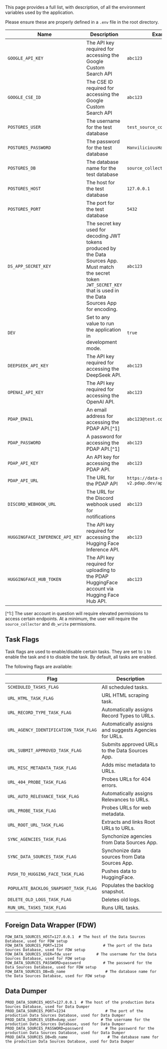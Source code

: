 This page provides a full list, with description, of all the environment variables used by the application.

Please ensure these are properly defined in a `.env` file in the root directory.

| Name                            | Description                                                                                                                                                                   | Example                                                                                      |
|---------------------------------|-------------------------------------------------------------------------------------------------------------------------------------------------------------------------------|----------------------------------------------------------------------------------------------|
| `GOOGLE_API_KEY`                | The API key required for accessing the Google Custom Search API                                                                                                               | `abc123`                                                                                     |
| `GOOGLE_CSE_ID`                 | The CSE ID required for accessing the Google Custom Search API                                                                                                                | `abc123`                                                                                     |
| `POSTGRES_USER`                 | The username for the test database                                                                                                                                            | `test_source_collector_user`                                                                 |
| `POSTGRES_PASSWORD`             | The password for the test database                                                                                                                                            | `HanviliciousHamiltonHilltops`                                                               |
| `POSTGRES_DB`                   | The database name for the test database                                                                                                                                       | `source_collector_test_db`                                                                   |
| `POSTGRES_HOST`                 | The host for the test database                                                                                                                                                | `127.0.0.1`                                                                                  |
| `POSTGRES_PORT`                 | The port for the test database                                                                                                                                                | `5432`                                                                                       |
| `DS_APP_SECRET_KEY`             | The secret key used for decoding JWT tokens produced by the Data Sources App. Must match the secret token `JWT_SECRET_KEY` that is used in the Data Sources App for encoding. | `abc123`                                                                                     |
| `DEV`                           | Set to any value to run the application in development mode.                                                                                                                  | `true`                                                                                       |
| `DEEPSEEK_API_KEY`              | The API key required for accessing the DeepSeek API.                                                                                                                          | `abc123`                                                                                     |
| `OPENAI_API_KEY`                | The API key required for accessing the OpenAI API.                                                                                                                            | `abc123`                                                                                     |
| `PDAP_EMAIL`                    | An email address for accessing the PDAP API.[^1]                                                                                                                              | `abc123@test.com`                                                                            |
| `PDAP_PASSWORD`                 | A password for accessing the PDAP API.[^1]                                                                                                                                    | `abc123`                                                                                     |
| `PDAP_API_KEY`                  | An API key for accessing the PDAP API.                                                                                                                                        | `abc123`                                                                                     |
| `PDAP_API_URL`                  | The URL for the PDAP API                                                                                                                                                      | `https://data-sources-v2.pdap.dev/api`                                                       |
| `DISCORD_WEBHOOK_URL`           | The URL for the Discord webhook used for notifications                                                                                                                        | `abc123`                                                                                     |
| `HUGGINGFACE_INFERENCE_API_KEY` | The API key required for accessing the Hugging Face Inference API.                                                                                                            | `abc123`                                                                                     |
| `HUGGINGFACE_HUB_TOKEN`         | The API key required for uploading to the PDAP HuggingFace account via Hugging Face Hub API.                                                                                                                                                                     | `abc123`  |



[^1:] The user account in question will require elevated permissions to access certain endpoints. At a minimum, the user will require the `source_collector` and `db_write` permissions.

## Task Flags
Task flags are used to enable/disable certain tasks. They are set to `1` to enable the task and `0` to disable the task. By default, all tasks are enabled.

The following flags are available:

| Flag                                  | Description                                           |
|---------------------------------------|-------------------------------------------------------|
| `SCHEDULED_TASKS_FLAG`                | All scheduled tasks.                                  |
| `URL_HTML_TASK_FLAG`                  | URL HTML scraping task.                               |
| `URL_RECORD_TYPE_TASK_FLAG`           | Automatically assigns Record Types to URLs.           |
| `URL_AGENCY_IDENTIFICATION_TASK_FLAG` | Automatically assigns and suggests Agencies for URLs. |
| `URL_SUBMIT_APPROVED_TASK_FLAG`       | Submits approved URLs to the Data Sources App.        |
| `URL_MISC_METADATA_TASK_FLAG`         | Adds misc metadata to URLs.                           |
| `URL_404_PROBE_TASK_FLAG`             | Probes URLs for 404 errors.                           |
| `URL_AUTO_RELEVANCE_TASK_FLAG`        | Automatically assigns Relevances to URLs.             |
| `URL_PROBE_TASK_FLAG`                 | Probes URLs for web metadata.                         |
| `URL_ROOT_URL_TASK_FLAG`              | Extracts and links Root URLs to URLs.                 |
| `SYNC_AGENCIES_TASK_FLAG`              | Synchonize agencies from Data Sources App.            |
| `SYNC_DATA_SOURCES_TASK_FLAG`          | Synchonize data sources from Data Sources App.        |
| `PUSH_TO_HUGGING_FACE_TASK_FLAG`        | Pushes data to HuggingFace.                           |
| `POPULATE_BACKLOG_SNAPSHOT_TASK_FLAG`  | Populates the backlog snapshot.                       |
| `DELETE_OLD_LOGS_TASK_FLAG`            | Deletes old logs.                                     |
| `RUN_URL_TASKS_TASK_FLAG`              | Runs URL tasks.                                       |


## Foreign Data Wrapper (FDW)
```
FDW_DATA_SOURCES_HOST=127.0.0.1  # The host of the Data Sources Database, used for FDW setup
FDW_DATA_SOURCES_PORT=1234                  # The port of the Data Sources Database, used for FDW setup
FDW_DATA_SOURCES_USER=fdw_user           # The username for the Data Sources Database, used for FDW setup
FDW_DATA_SOURCES_PASSWORD=password          # The password for the Data Sources Database, used for FDW setup
FDW_DATA_SOURCES_DB=db_name                  # The database name for the Data Sources Database, used for FDW setup

```

## Data Dumper

```
PROD_DATA_SOURCES_HOST=127.0.0.1  # The host of the production Data Sources Database, used for Data Dumper
PROD_DATA_SOURCES_PORT=1234                  # The port of the production Data Sources Database, used for Data Dumper
PROD_DATA_SOURCES_USER=dump_user           # The username for the production Data Sources Database, used for Data Dumper
PROD_DATA_SOURCES_PASSWORD=password          # The password for the production Data Sources Database, used for Data Dumper
PROD_DATA_SOURCES_DB=db_name                  # The database name for the production Data Sources Database, used for Data Dumper
```